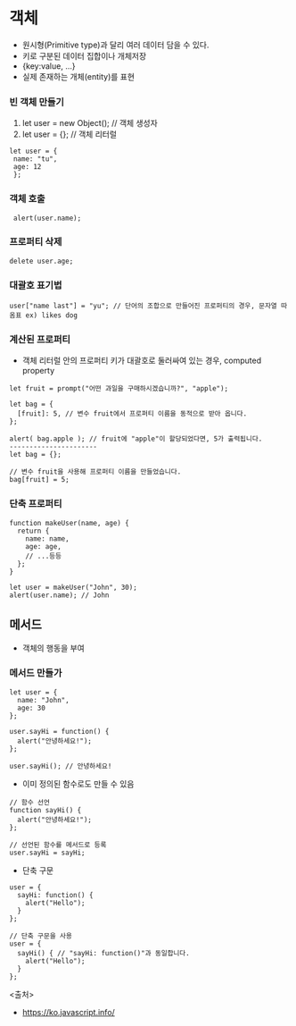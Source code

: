 # 객체
- 원시형(Primitive type)과 달리 여러 데이터 담을 수 있다.
- 키로 구분된 데이터 집합이나 개체저장
- {key:value, ...}
- 실제 존재하는 개체(entity)를 표현

### 빈 객체 만들기
1. let user = new Object(); // 객체 생성자
2. let user = {}; // 객체 리터럴

```
let user = {
 name: "tu",
 age: 12
 };
```
### 객체 호출
```
 alert(user.name);
```

### 프로퍼티 삭제
```
delete user.age;
```

### 대괄호 표기법
```
user["name last"] = "yu"; // 단어의 조합으로 만들어진 프로퍼티의 경우, 문자열 따옴표 ex) likes dog
```

### 계산된 프로퍼티
- 객체 리터럴 안의 프로퍼티 키가 대괄호로 둘러싸여 있는 경우, computed property
```
let fruit = prompt("어떤 과일을 구매하시겠습니까?", "apple");

let bag = {
  [fruit]: 5, // 변수 fruit에서 프로퍼티 이름을 동적으로 받아 옵니다.
};

alert( bag.apple ); // fruit에 "apple"이 할당되었다면, 5가 출력됩니다.
----------------------
let bag = {};

// 변수 fruit을 사용해 프로퍼티 이름을 만들었습니다.
bag[fruit] = 5;
```


### 단축 프로퍼티
```
function makeUser(name, age) {
  return {
    name: name,
    age: age,
    // ...등등
  };
}

let user = makeUser("John", 30);
alert(user.name); // John
```

## 메서드
- 객체의 행동을 부여

### 메서드 만들가
```
let user = {
  name: "John",
  age: 30
};

user.sayHi = function() {
  alert("안녕하세요!");
};

user.sayHi(); // 안녕하세요!
```

- 이미 정의된 함수로도 만들 수 있음
```
// 함수 선언
function sayHi() {
  alert("안녕하세요!");
};

// 선언된 함수를 메서드로 등록
user.sayHi = sayHi;
```
- 단축 구문
```
user = {
  sayHi: function() {
    alert("Hello");
  }
};

// 단축 구문을 사용
user = {
  sayHi() { // "sayHi: function()"과 동일합니다.
    alert("Hello");
  }
};
```


<출처>
- https://ko.javascript.info/
